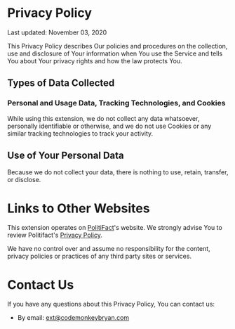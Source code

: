 Privacy Policy
==============

Last updated: November 03, 2020

This Privacy Policy describes Our policies and procedures on the collection, use and disclosure of 
Your information when You use the Service and tells You about Your privacy rights and how the law 
protects You.

Types of Data Collected
-----------------------

### Personal and Usage Data, Tracking Technologies, and Cookies

While using this extension, we do not collect any data whatsoever, personally identifiable or otherwise, 
and we do not use Cookies or any similar tracking technologies to track your activity.

Use of Your Personal Data
-------------------------

Because we do not collect your data, there is nothing to use, retain, transfer, or disclose.

Links to Other Websites
=======================

This extension operates on [PolitiFact](https://www.politifact.com/)'s website.  We strongly
advise You to review Politifact's [Privacy Policy](https://www.politifact.com/privacy/).

We have no control over and assume no responsibility for the content, privacy policies or
practices of any third party sites or services.

Contact Us
==========

If you have any questions about this Privacy Policy, You can contact us:

-   By email: ext@codemonkeybryan.com
